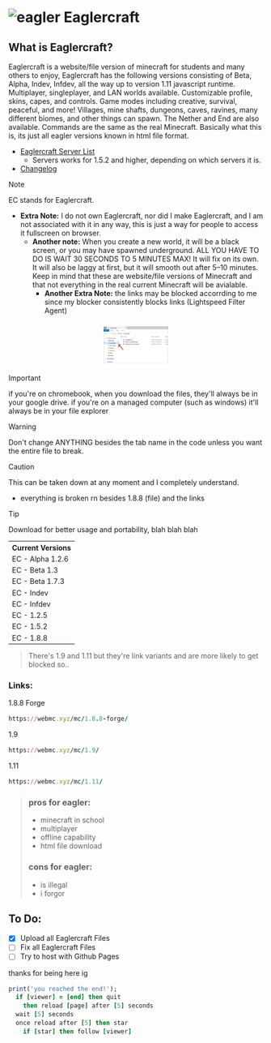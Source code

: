 <h1 align="left"><img src="https://avatars.githubusercontent.com/u/136807160?s=200&v=4" width="24" alt="eagler"> Eaglercraft</h1>

## What is Eaglercraft?
Eaglercraft is a website/file version of minecraft for students and many others to enjoy, Eaglercraft has the following versions consisting of Beta, Alpha, Indev, Infdev, all the way up to version 1.11 javascript runtime. Multiplayer, singleplayer, and LAN worlds available. Customizable profile, skins, capes, and controls. Game modes including creative, survival, peaceful, and more! Villages, mine shafts, dungeons, caves, ravines, many different biomes, and other things can spawn. The Nether and End are also available. Commands are the same as the real Minecraft. Basically what this is, its just all eagler versions known in html file format.
- [Eaglercraft Server List](https://github.com/Dthesle/eagler/blob/main/SERVERS.md)
    - Servers works for 1.5.2 and higher, depending on which servers it is.
- [Changelog](https://github.com/Dthesle/eagler/blob/main/CHANGELOG.md)

> [!NOTE]
> EC stands for Eaglercraft.
> - **Extra Note:** I do not own Eaglercraft, nor did I make Eaglercraft, and I am not associated with it in any way, this is just a way for people to access it fullscreen on browser.
>   - **Another note:** When you create a new world, it will be a black screen, or you may have spawned underground. ALL YOU HAVE TO DO IS WAIT 30 SECONDS TO 5 MINUTES MAX! It will fix on its own. It will also be laggy at first, but it will smooth out after 5–10 minutes. Keep in mind that these are website/file versions of Minecraft and that not everything in the real current Minecraft will be avialable.
>     - **Another Extra Note:** the links may be blocked accorrding to me since my blocker consistently blocks links (Lightspeed Filter Agent)
<h3 align="center">
  <img src="help.png" width="128" alt="DownloadsInFileExplorer">
</h3>

> [!IMPORTANT]
> if you're on chromebook, when you download the files, they'll always be in your google drive.
> if you're on a managed computer (such as windows) it'll always be in your file explorer

> [!WARNING]
> Don't change ANYTHING besides the tab name in the code unless you want the entire file to break.

> [!CAUTION]
> This can be taken down at any moment and I completely understand.
> - everything is broken rn besides 1.8.8 (file) and the links

> [!TIP]
> Download for better usage and portability, blah blah blah

<table>
  <tr>
    <th>Current Versions</th>
  </tr>
  <tr>
    <td>EC - Alpha 1.2.6</td>
  </tr>
  <tr>
    <td>EC - Beta 1.3</td>
  </tr>
  <tr>
    <td>EC - Beta 1.7.3</td>
     </tr>
  <tr>
    <td>EC - Indev</td>
  </tr>
  <tr>
    <td>EC - Infdev</td>
     </tr>
  <tr>
    <td>EC - 1.2.5</td>
  </tr>
  <tr>
    <td>EC - 1.5.2</td>
     </tr>
  <tr>
    <td>EC - 1.8.8</td>
  </tr>
</table>

> There's 1.9 and 1.11 but they're link variants and are more likely to get blocked so..
### Links:
1.8.8 Forge
```ruby
https://webmc.xyz/mc/1.8.8-forge/
```
1.9
```ruby
https://webmc.xyz/mc/1.9/
```
1.11
```ruby
https://webmc.xyz/mc/1.11/
```

> ### pros for eagler:
> - minecraft in school
> - multiplayer
> - offline capability
> - html file download
> ### cons for eagler:
> -  is illegal
> -  i forgor

## To Do: 
- [x] Upload all Eaglercraft Files
- [ ] Fix all Eaglercraft Files
- [ ] Try to host with Github Pages

thanks for being here ig
```ruby
print('you reached the end!');
  if [viewer] = [end] then quit
    then reload [page] after [5] seconds
  wait [5] seconds
  once reload after [5] then star
    if [star] then follow [viewer]
```
